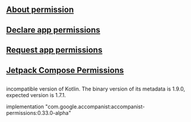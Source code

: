 ## [About permission](./documents/About_permissions.md)

## [Declare app permissions](./documents/Declare_app_permissions.md)

## [Request app permissions](./documents/Reuqest_app_permissions.md)

## [Jetpack Compose Permissions](./documents/Jetpack_Compose_Permissions.md)


##
incompatible version of Kotlin. The binary version of its metadata is 1.9.0, expected version is 1.7.1.

implementation "com.google.accompanist:accompanist-permissions:0.33.0-alpha"


